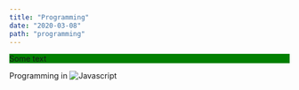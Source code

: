 ```yaml
---
title: "Programming"
date: "2020-03-08"
path: "programming"
---
```



<div style="background-color: green;">Some text</div>


Programming in
![Javascript](./js.png)